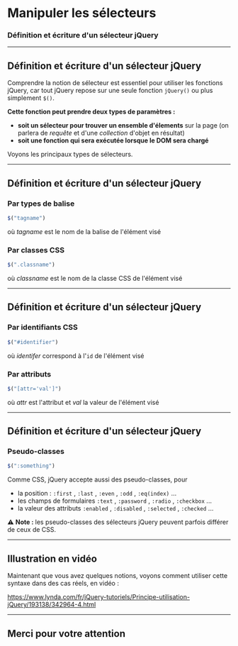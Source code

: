 <!-- footer: Copyright 2017 © Glenn ROLLAND – Reproduction interdite -->
<!-- page_number : true -->

<link rel="stylesheet" href="../../assets/style.css" />

# Manipuler les sélecteurs

### Définition et écriture d'un sélecteur jQuery

<!-- 02/01 Vidéo (screencast) -->

----

## Définition et écriture d'un sélecteur jQuery

Comprendre la notion de sélecteur est essentiel pour utiliser les fonctions jQuery, car tout jQuery repose sur une seule fonction `jQuery()` ou plus simplement `$()`.

__Cette fonction peut prendre deux types de paramètres :__

- __soit un sélecteur pour trouver un ensemble d'élements__ sur la page (on parlera de _requête_ et d'une _collection_ d'objet en résultat)
- __soit une fonction qui sera exécutée lorsque le DOM sera chargé__

Voyons les principaux types de sélecteurs.

----

## Définition et écriture d'un sélecteur jQuery

### Par types de balise

```javascript
$("tagname")
```

où _tagname_ est le nom de la balise de l'élément visé

### Par classes CSS

```javascript
$(".classname")
```

où _classname_ est le nom de la classe CSS de l'élément visé

----

## Définition et écriture d'un sélecteur jQuery

### Par identifiants CSS

```javascript
$("#identifier")
```

où _identifer_ correspond à l'`id` de l'élément visé

### Par attributs

```javascript
$("[attr='val']")
```

où _attr_ est l'attribut et _val_ la valeur de l'élément visé

----
## Définition et écriture d'un sélecteur jQuery

### Pseudo-classes

```javascript
$(":something")
```

Comme CSS, jQuery accepte aussi des pseudo-classes, pour 

* la position : `:first` , `:last` , `:even` , `:odd` , `:eq(index)` ...
* les champs de formulaires  `:text` , `:password` , `:radio` , `:checkbox` ...
* la valeur des attributs `:enabled` , `:disabled` , `:selected` , `:checked` ...

:warning: __Note :__ les pseudo-classes des sélecteurs jQuery peuvent parfois différer de ceux de CSS.

----

## Illustration en vidéo

Maintenant que vous avez quelques notions, voyons comment utiliser cette syntaxe dans des cas réels, en vidéo :

<https://www.lynda.com/fr/jQuery-tutoriels/Principe-utilisation-jQuery/193138/342964-4.html>


<!--

https://www.lynda.com/fr/jQuery-tutoriels/selecteurs-peuvent-etre-affines/193138/342971-4.html

https://www.lynda.com/fr/jQuery-tutoriels/selecteurs-jQuery/193138/342974-4.html

https://www.lynda.com/fr/jQuery-tutoriels/contextes-selection-jQuery/193138/342979-4.html

-->

----

## Merci pour votre attention 
